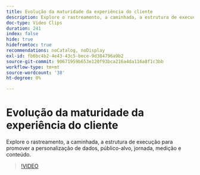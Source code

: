```yaml
---
title: Evolução da maturidade da experiência do cliente
description: Explore o rastreamento, a caminhada, a estrutura de execução para promover a personalização de dados, público-alvo, jornada, medição e conteúdo.
doc-type: Video Clips
duration: 241
index: false
hide: true
hidefromtoc: true
recommendations: noCatalog, noDisplay
exl-id: fb6bc4b2-4e43-43c5-bece-9d384796a9b2
source-git-commit: 90671959b653e120f93bca216a4da116a8f1c3bb
workflow-type: tm+mt
source-wordcount: '38'
ht-degree: 0%

---
```


# Evolução da maturidade da experiência do cliente

Explore o rastreamento, a caminhada, a estrutura de execução para promover a personalização de dados, público-alvo, jornada, medição e conteúdo.

<!-- 85_S651_3442537_240_evolving-customer-experience-maturity -->
>[!VIDEO](https://video.tv.adobe.com/v/3460175/?learn=on&enablevpops=true&captions=por_br)
